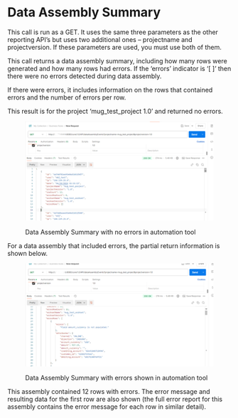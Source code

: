 # Data Assembly Summary

This call is run as a GET.  It uses the same three parameters as the other reporting API’s but uses two additional ones – projectname and projectversion.  If these parameters are used, you must use both of them.&#x20;

&#x20;This call returns a data assembly summary, including how many rows were generated and how many rows had errors.  If the ‘errors’ indicator is ‘\[ ]’ then there were no errors detected during data assembly.

&#x20;If there were errors, it includes information on the rows that contained errors and the number of errors per row.

&#x20;This result is for the project ‘mug\_test\_project 1.0’ and returned no errors.

&#x20;

<figure><img src="../../../../../.gitbook/assets/image (33) (1).png" alt=""><figcaption><p>Data Assembly Summary with no errors in automation tool</p></figcaption></figure>

&#x20;For a data assembly that included errors, the partial return information is shown below.

&#x20;

<figure><img src="../../../../../.gitbook/assets/image (34) (1).png" alt=""><figcaption><p>Data Assembly Summary with errors shown in automation tool</p></figcaption></figure>

&#x20;This assembly contained 12 rows with errors.  The error message and resulting data for the first row are also shown (the full error report for this assembly contains the error message for each row in similar detail).
